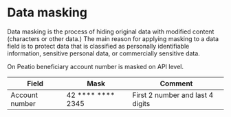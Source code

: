 # Data masking

Data masking is the process of hiding original data with modified content (characters or other data.)
The main reason for applying masking to a data field is to protect data that is classified as personally identifiable information, sensitive personal data, or commercially sensitive data.

On Peatio beneficiary account number is masked on API level.

| Field | Mask |  Comment |
|---|---|---|
| Account number | 42 **** **** 2345  | First 2 number and last 4 digits  |